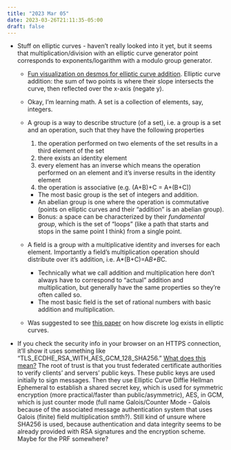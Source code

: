 ```yaml
---
title: "2023 Mar 05"
date: 2023-03-26T21:11:35-05:00
draft: false
---
```


- Stuff on elliptic curves - haven’t really looked into it yet, but it seems that multiplication/division with an elliptic curve generator point corresponds to exponents/logarithm with a modulo group generator.

    - [Fun visualization on desmos for elliptic curve addition](https://www.desmos.com/calculator/ialhd71we3). Elliptic curve addition: the sum of two points is where their slope intersects the curve, then reflected over the x-axis (negate y).

    - Okay, I’m learning math. A set is a collection of elements, say, integers.
    - A group is a way to describe structure (of a set), i.e. a group is a set and an operation, such that they have the following properties
        1. the operation performed on two elements of the set results in a third element of the set
        2. there exists an identity element
        3. every element has an inverse which means the operation performed on an element and it’s inverse results in the identity element
        4. the operation is associative (e.g. (A+B)+C = A+(B+C))
        - The most basic group is the set of integers and addition.
        - An abelian group is one where the operation is commutative (points on elliptic curves and their “addition” is an abelian group).
        - Bonus: a space can be characterized by their *fundamental group*, which is the set of “loops” (like a path that starts and stops in the same point I think) from a single point.
    - A field is a group with a multiplicative identity and inverses for each element. Importantly a field’s multiplication operation should distribute over it’s addition, i.e. A*(B+C)=A*B+B*C.
        - Technically what we call addition and multiplication here don’t always have to correspond to “actual” addition and multiplication, but generally have the same properties so they’re often called so.
        - The most basic field is the set of rational numbers with basic addition and multiplication.
    - Was suggested to see [this paper](https://math.uchicago.edu/~may/REU2014/REUPapers/Winkler.pdf) on how discrete log exists in elliptic curves.
- If you check the security info in your browser on an HTTPS connection, it’ll show it uses something like “TLS_ECDHE_RSA_WITH_AES_GCM_128_SHA256.” [What does this mean?](https://security.stackexchange.com/questions/65622/client-server-encryption-technique-explanation-tls-ecdhe-rsa-with-aes-128-gcm-s) The root of trust is that you trust federated certificate authorities to verify clients’ and servers’ public keys. These public keys are used initially to sign messages. Then they use Elliptic Curve Diffie Hellman Ephemeral to establish a shared secret key, which is used for symmetric encryption (more practical/faster than public/asymmetric), AES, in GCM, which is just counter mode (full name Galois/Counter Mode - Galois because of the associated message authentication system that uses Galois (finite) field multiplication smth?). Still kind of unsure where SHA256 is used, because authentication and data integrity seems to be already provided with RSA signatures and the encryption scheme. Maybe for the PRF somewhere?

